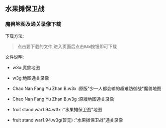 ﻿## 水果摊保卫战
### 魔兽地图及通关录像下载
下载方法:
> 点击要下载的文件,进入页面后点击`RAW`按钮即可下载

文件说明:
* w3x:魔兽地图
* w3g:地图通关录像

* Chao Nan Fang Yu Zhan B.w3x  :原版"少一人都会输的超难防御战"魔兽地图
* Chao Nan Fang Yu Zhan B.w3g  :原版地图通关录像
* fruit stand war1.94.w3x :"水果摊保卫战"地图
* fruit stand war1.94.w3g(暂无) :"水果摊保卫战"通关录像
